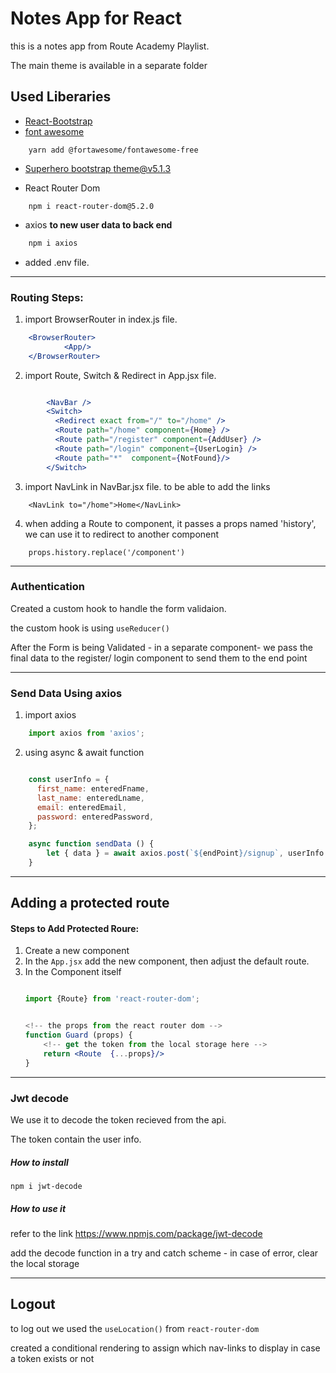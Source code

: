 # Notes App for React

this is a notes app from Route Academy Playlist.

The main theme is available in a separate folder

## Used Liberaries

- [React-Bootstrap](https://react-bootstrap.gi)
- [font awesome](https://fontawesome.com/v5/docs/web/use-with/react)
```
    yarn add @fortawesome/fontawesome-free
```
- [Superhero bootstrap theme@v5.1.3](https://bootswatch.com/superhero/)

- React Router Dom
```
    npm i react-router-dom@5.2.0
```
- axios **to new user data to back end**

```js
    npm i axios
```
- added .env file.
---

### Routing Steps:

1. import BrowserRouter in index.js file.

```jsx
    <BrowserRouter>
            <App/>
    </BrowserRouter>
```
2. import Route, Switch & Redirect in App.jsx file.

```jsx

        <NavBar />
        <Switch>
          <Redirect exact from="/" to="/home" />
          <Route path="/home" component={Home} />
          <Route path="/register" component={AddUser} />
          <Route path="/login" component={UserLogin} />
          <Route path="*"  component={NotFound}/>
        </Switch>
```
3. import NavLink in NavBar.jsx file. to be able to add the links
```
    <NavLink to="/home">Home</NavLink>
```
4. when adding a Route to component, it passes a props named 'history', we can use it to redirect to another component 
```
    props.history.replace('/component')
```
---
### Authentication

Created a custom hook to handle the form validaion.

the custom hook is using `useReducer()` 

After the Form is being Validated - in a separate component- we pass the final data to the register/ login component to send them to the end point


---

### Send Data Using axios

1. import axios
```js
    import axios from 'axios';
```

2. using async & await function

```js

    const userInfo = {
      first_name: enteredFname,
      last_name: enteredLname,
      email: enteredEmail,
      password: enteredPassword,
    };

    async function sendData () {
        let { data } = await axios.post(`${endPoint}/signup`, userInfo );
    }
```
---

## Adding a protected route

#### Steps to Add Protected Roure:

1. Create a new component
2. In the `App.jsx` add the new component, then adjust the default route.
3. In the Component itself
    ```jsx

    import {Route} from 'react-router-dom';


    <!-- the props from the react router dom -->
    function Guard (props) {
        <!-- get the token from the local storage here -->
        return <Route  {...props}/>
    } 
    ```

---

### Jwt decode

We use it to decode the token recieved from the api.

The token contain the user info.


##### How to install
`npm i jwt-decode`


##### How to use it
refer to the link https://www.npmjs.com/package/jwt-decode

add the decode function in a try and catch scheme - in case of error, clear the local storage

---

## Logout

to log out we used the `useLocation()` from `react-router-dom` 

created a conditional rendering to assign which nav-links to display in case a token exists or not